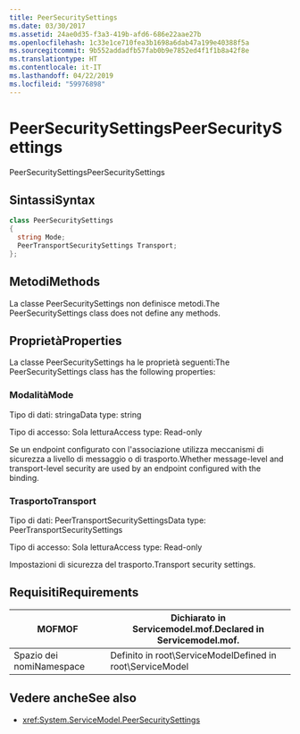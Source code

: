 ```yaml
---
title: PeerSecuritySettings
ms.date: 03/30/2017
ms.assetid: 24ae0d35-f3a3-419b-afd6-686e22aae27b
ms.openlocfilehash: 1c33e1ce710fea3b1698a6dab47a199e40388f5a
ms.sourcegitcommit: 9b552addadfb57fab0b9e7852ed4f1f1b8a42f8e
ms.translationtype: HT
ms.contentlocale: it-IT
ms.lasthandoff: 04/22/2019
ms.locfileid: "59976898"
---
```

# <a name="peersecuritysettings"></a><span data-ttu-id="8417d-102">PeerSecuritySettings</span><span class="sxs-lookup"><span data-stu-id="8417d-102">PeerSecuritySettings</span></span>
<span data-ttu-id="8417d-103">PeerSecuritySettings</span><span class="sxs-lookup"><span data-stu-id="8417d-103">PeerSecuritySettings</span></span>  
  
## <a name="syntax"></a><span data-ttu-id="8417d-104">Sintassi</span><span class="sxs-lookup"><span data-stu-id="8417d-104">Syntax</span></span>  
  
```csharp
class PeerSecuritySettings  
{  
  string Mode;  
  PeerTransportSecuritySettings Transport;  
};  
```  
  
## <a name="methods"></a><span data-ttu-id="8417d-105">Metodi</span><span class="sxs-lookup"><span data-stu-id="8417d-105">Methods</span></span>  
 <span data-ttu-id="8417d-106">La classe PeerSecuritySettings non definisce metodi.</span><span class="sxs-lookup"><span data-stu-id="8417d-106">The PeerSecuritySettings class does not define any methods.</span></span>  
  
## <a name="properties"></a><span data-ttu-id="8417d-107">Proprietà</span><span class="sxs-lookup"><span data-stu-id="8417d-107">Properties</span></span>  
 <span data-ttu-id="8417d-108">La classe PeerSecuritySettings ha le proprietà seguenti:</span><span class="sxs-lookup"><span data-stu-id="8417d-108">The PeerSecuritySettings class has the following properties:</span></span>  
  
### <a name="mode"></a><span data-ttu-id="8417d-109">Modalità</span><span class="sxs-lookup"><span data-stu-id="8417d-109">Mode</span></span>  
 <span data-ttu-id="8417d-110">Tipo di dati: stringa</span><span class="sxs-lookup"><span data-stu-id="8417d-110">Data type: string</span></span>  
  
 <span data-ttu-id="8417d-111">Tipo di accesso: Sola lettura</span><span class="sxs-lookup"><span data-stu-id="8417d-111">Access type: Read-only</span></span>  
  
 <span data-ttu-id="8417d-112">Se un endpoint configurato con l'associazione utilizza meccanismi di sicurezza a livello di messaggio o di trasporto.</span><span class="sxs-lookup"><span data-stu-id="8417d-112">Whether message-level and transport-level security are used by an endpoint configured with the binding.</span></span>  
  
### <a name="transport"></a><span data-ttu-id="8417d-113">Trasporto</span><span class="sxs-lookup"><span data-stu-id="8417d-113">Transport</span></span>  
 <span data-ttu-id="8417d-114">Tipo di dati: PeerTransportSecuritySettings</span><span class="sxs-lookup"><span data-stu-id="8417d-114">Data type: PeerTransportSecuritySettings</span></span>  
  
 <span data-ttu-id="8417d-115">Tipo di accesso: Sola lettura</span><span class="sxs-lookup"><span data-stu-id="8417d-115">Access type: Read-only</span></span>  
  
 <span data-ttu-id="8417d-116">Impostazioni di sicurezza del trasporto.</span><span class="sxs-lookup"><span data-stu-id="8417d-116">Transport security settings.</span></span>  
  
## <a name="requirements"></a><span data-ttu-id="8417d-117">Requisiti</span><span class="sxs-lookup"><span data-stu-id="8417d-117">Requirements</span></span>  
  
|<span data-ttu-id="8417d-118">MOF</span><span class="sxs-lookup"><span data-stu-id="8417d-118">MOF</span></span>|<span data-ttu-id="8417d-119">Dichiarato in Servicemodel.mof.</span><span class="sxs-lookup"><span data-stu-id="8417d-119">Declared in Servicemodel.mof.</span></span>|  
|---------|-----------------------------------|  
|<span data-ttu-id="8417d-120">Spazio dei nomi</span><span class="sxs-lookup"><span data-stu-id="8417d-120">Namespace</span></span>|<span data-ttu-id="8417d-121">Definito in root\ServiceModel</span><span class="sxs-lookup"><span data-stu-id="8417d-121">Defined in root\ServiceModel</span></span>|  
  
## <a name="see-also"></a><span data-ttu-id="8417d-122">Vedere anche</span><span class="sxs-lookup"><span data-stu-id="8417d-122">See also</span></span>

- <xref:System.ServiceModel.PeerSecuritySettings>
